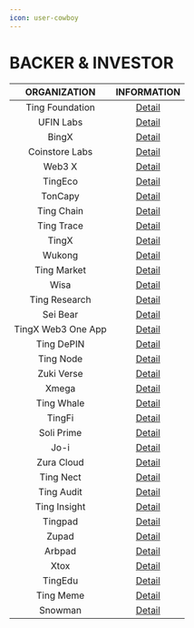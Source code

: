 ```yaml
---
icon: user-cowboy
---
```


# BACKER & INVESTOR

|    ORGANIZATION    |                                  INFORMATION                                 |
| :----------------: | :--------------------------------------------------------------------------: |
|   Ting Foundation  |                     [Detail](https://tingfoundation.com/)                    |
|      UFIN Labs     |                          [Detail](https://ufin.org/)                         |
|        BingX       |                         [Detail](https://bingx.com/)                         |
|   Coinstore Labs   |                     [Detail](https://www.coinstore.com/)                     |
|       Web3 X       |                      [Detail](https://www.w3x.network/)                      |
|       TingEco      |                        [Detail](https://t.me/tingeco)                        |
|       TonCapy      |                      [Detail](https://www.toncapy.com/)                      |
|     Ting Chain     |                     [Detail](https://docs.tingchain.org/)                    |
|     Ting Trace     |               [Detail](https://tingtrace.gitbook.io/tingtrace/)              |
|        TingX       |                       [Detail](https://docs.tingx.org/)                      |
|       Wukong       |                      [Detail](https://wkgame.gitbook.io)                     |
|     Ting Market    |                       [Detail](https://tingmarket.com/)                      |
|        Wisa        |                [Detail](https://vonic-software-1.gitbook.io/)                |
|    Ting Research   |                    [Detail](https://docs.tingresearch.com)                   |
|      Sei Bear      |                     [Detail](https://seibear.gitbook.io/)                    |
| TingX Web3 One App |                      [Detail](https://tingx.gitbook.io/)                     |
|     Ting DePIN     |                     [Detail](https://docs.tingdepin.com)                     |
|      Ting Node     |                     [Detail](https://docs.tingnode.com/)                     |
|     Zuki Verse     |                    [Detail](https://zukiverse.gitbook.io)                    |
|        Xmega       |                       [Detail](https://wiki.xmega.io/)                       |
|     Ting Whale     |                   [Detail](https://ting-whales.gitbook.io)                   |
|       TingFi       |                      [Detail](https://tingfi.gitbook.io)                     |
|     Soli Prime     |                     [Detail](https://docs.soliprime.com/)                    |
|        Jo-i        |   [Detail](https://zupad.gitbook.io/zupad_launchpad/presale/document/jo-i)   |
|     Zura Cloud     |                     [Detail](https://docs.zuracloud.com)                     |
|      Ting Nect     |                     [Detail](https://docs.tingnect.com/)                     |
|     Ting Audit     |                     [Detail](https://docs.tingaudit.org/)                    |
|    Ting Insight    |                   [Detail](https://tinginsight.gitbook.io)                   |
|       Tingpad      |                        [Detail](https://tingpad.app/)                        |
|        Zupad       |                       [Detail](https://www.zupad.org/)                       |
|       Arbpad       |                     [Detail](https://arbpad-1.gitbook.io)                    |
|        Xtox        |                    [Detail](https://xtox.gitbook.io/xtox)                    |
|       TingEdu      |                      [Detail](https://docs.tingedu.org/)                     |
|      Ting Meme     |                    [Detail](https://t.me/TingMemeChannel)                    |
|       Snowman      | [Detail](https://zupad.gitbook.io/zupad_launchpad/presale/document/snow-man) |
